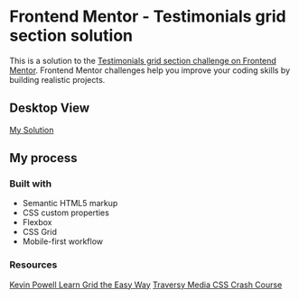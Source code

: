 # Frontend Mentor - Testimonials grid section solution

This is a solution to the [Testimonials grid section challenge on Frontend Mentor](https://www.frontendmentor.io/challenges/testimonials-grid-section-Nnw6J7Un7). Frontend Mentor challenges help you improve your coding skills by building realistic projects.

## Desktop View
[My Solution](img/desktop-testimonial-grid-screenshot.png)

## My process

### Built with

- Semantic HTML5 markup
- CSS custom properties
- Flexbox
- CSS Grid
- Mobile-first workflow

### Resources

[Kevin Powell Learn Grid the Easy Way](https://www.youtube.com/watch?v=rg7Fvvl3taU)
[Traversy Media CSS Crash Course](https://www.youtube.com/watch?v=0xMQfnTU6oo)

